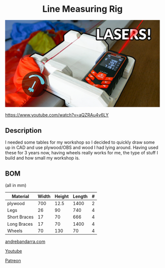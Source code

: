 <h1 align="center">Line Measuring Rig</h1>

![Table](/photos/thumb.jpg)


https://www.youtube.com/watch?v=aQZRAu4v6LY

## Description

I needed some tables for my workshop so I decided to quickly draw some up in CAD and use plywood/OBS and wood I had lying around.
Having used these for 3 years now, having wheels really works for me, the type of stuff I build and how small my workshop is.

## BOM

(all in mm)

| Material | Width | Height | Length | # |
| ------- | ---- | ---- | ---- | ---- |
| plywood | 700 | 12.5 | 1400 | 2 |
| Legs | 26 | 90 | 740 | 4 |
| Short Braces | 17 | 70 | 666 | 4 |
| Long Braces | 17 | 70 | 1400 | 4 |
| Wheels | 70 | 130 | 70 | 4 |

[andrebandarra.com](https://andrebandarra.com/)   

[Youtube](https://www.youtube.com/channel/UCzYf1cmKwDMSiII9SSp6IJw) 

[Patreon](https://www.patreon.com/bandarra) 
